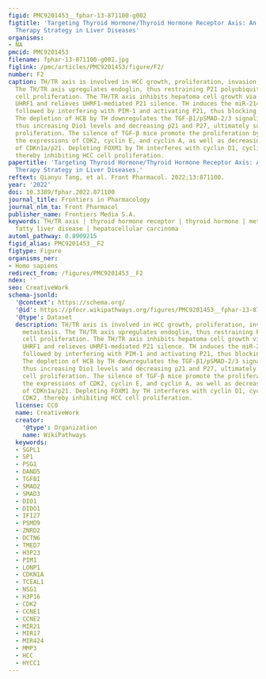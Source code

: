 ```yaml
---
figid: PMC9201453__fphar-13-871100-g002
figtitle: 'Targeting Thyroid Hormone/Thyroid Hormone Receptor Axis: An Attractive
  Therapy Strategy in Liver Diseases'
organisms:
- NA
pmcid: PMC9201453
filename: fphar-13-871100-g002.jpg
figlink: /pmc/articles/PMC9201453/figure/F2/
number: F2
caption: TH/TR axis is involved in HCC growth, proliferation, invasion, and metastasis.
  The TH/TR axis upregulates endoglin, thus restraining P21 polyubiquitination-induced
  cell proliferation. The TH/TR axis inhibits hepatoma cell growth via repressing
  UHRF1 and relieves UHRF1-mediated P21 silence. TH induces the miR-214-3p expression,
  followed by interfering with PIM-1 and activating P21, thus blocking cell proliferation.
  The depletion of HCB by TH downregulates the TGF-β1/pSMAD-2/3 signaling pathway,
  thus increasing Dio1 levels and decreasing p21 and P27, ultimately suppressing cell
  proliferation. The silence of TGF-β mice promote the proliferation by increasing
  the expressions of CDK2, cyclin E, and cyclin A, as well as decreasing the expression
  of CDKn1a/p21. Depleting FOXM1 by TH interferes with cyclin D1, cyclin E, and CDK2,
  thereby inhibiting HCC cell proliferation.
papertitle: 'Targeting Thyroid Hormone/Thyroid Hormone Receptor Axis: An Attractive
  Therapy Strategy in Liver Diseases.'
reftext: Qianyu Tang, et al. Front Pharmacol. 2022;13:871100.
year: '2022'
doi: 10.3389/fphar.2022.871100
journal_title: Frontiers in Pharmacology
journal_nlm_ta: Front Pharmacol
publisher_name: Frontiers Media S.A.
keywords: TH/TR axis | thyroid hormone receptor | thyroid hormone | metabolic-associated
  fatty liver disease | hepatocellular carcinoma
automl_pathway: 0.8909215
figid_alias: PMC9201453__F2
figtype: Figure
organisms_ner:
- Homo sapiens
redirect_from: /figures/PMC9201453__F2
ndex: ''
seo: CreativeWork
schema-jsonld:
  '@context': https://schema.org/
  '@id': https://pfocr.wikipathways.org/figures/PMC9201453__fphar-13-871100-g002.html
  '@type': Dataset
  description: TH/TR axis is involved in HCC growth, proliferation, invasion, and
    metastasis. The TH/TR axis upregulates endoglin, thus restraining P21 polyubiquitination-induced
    cell proliferation. The TH/TR axis inhibits hepatoma cell growth via repressing
    UHRF1 and relieves UHRF1-mediated P21 silence. TH induces the miR-214-3p expression,
    followed by interfering with PIM-1 and activating P21, thus blocking cell proliferation.
    The depletion of HCB by TH downregulates the TGF-β1/pSMAD-2/3 signaling pathway,
    thus increasing Dio1 levels and decreasing p21 and P27, ultimately suppressing
    cell proliferation. The silence of TGF-β mice promote the proliferation by increasing
    the expressions of CDK2, cyclin E, and cyclin A, as well as decreasing the expression
    of CDKn1a/p21. Depleting FOXM1 by TH interferes with cyclin D1, cyclin E, and
    CDK2, thereby inhibiting HCC cell proliferation.
  license: CC0
  name: CreativeWork
  creator:
    '@type': Organization
    name: WikiPathways
  keywords:
  - SGPL1
  - SP1
  - PSG1
  - DAND5
  - TGFBI
  - SMAD2
  - SMAD3
  - DIO1
  - DIDO1
  - IFI27
  - PSMD9
  - ZNRD2
  - DCTN6
  - TMED7
  - H3P23
  - PIM1
  - LONP1
  - CDKN1A
  - TCEAL1
  - NSG1
  - H3P16
  - CDK2
  - CCNE1
  - CCNE2
  - MIR21
  - MIR17
  - MIR424
  - MMP3
  - HCC
  - HYCC1
---
```

